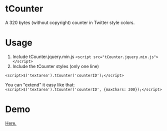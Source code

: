# tCounter
A 320 bytes (without copyright) counter in Twitter style colors.

# Usage
1. Include tCounter.jquery.min.js `<script src="tCounter.jquery.min.js"></script>`
2. Include the tCounter styles (only one line)

`<script>$('textarea').tCounter('counterID');</script>`

You can "extend" it easy like that:
`<script>$('textarea').tCounter('counterID', {maxChars: 200});</script>`

# Demo
[Here.](http://kurtextrem.github.com/tCounter)